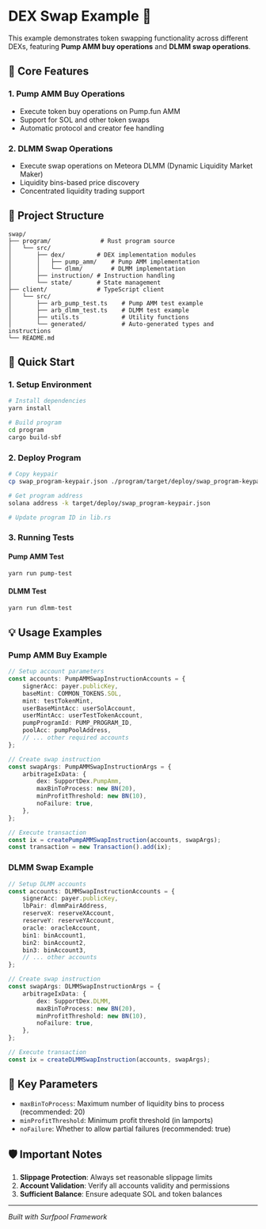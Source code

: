 # DEX Swap Example 🔄

This example demonstrates token swapping functionality across different DEXs, featuring **Pump AMM buy operations** and **DLMM swap operations**.

## 🎯 Core Features

### 1. Pump AMM Buy Operations
- Execute token buy operations on Pump.fun AMM
- Support for SOL and other token swaps
- Automatic protocol and creator fee handling

### 2. DLMM Swap Operations  
- Execute swap operations on Meteora DLMM (Dynamic Liquidity Market Maker)
- Liquidity bins-based price discovery
- Concentrated liquidity trading support

## 📁 Project Structure

```
swap/
├── program/              # Rust program source
│   └── src/
│       ├── dex/         # DEX implementation modules
│       │   ├── pump_amm/    # Pump AMM implementation
│       │   └── dlmm/        # DLMM implementation
│       ├── instruction/ # Instruction handling
│       └── state/       # State management
├── client/              # TypeScript client
│   └── src/
│       ├── arb_pump_test.ts    # Pump AMM test example
│       ├── arb_dlmm_test.ts    # DLMM test example
│       ├── utils.ts            # Utility functions
│       └── generated/          # Auto-generated types and instructions
└── README.md
```

## 🚀 Quick Start

### 1. Setup Environment
```bash
# Install dependencies
yarn install

# Build program
cd program
cargo build-sbf
```

### 2. Deploy Program
```bash
# Copy keypair
cp swap_program-keypair.json ./program/target/deploy/swap_program-keypair.json

# Get program address
solana address -k target/deploy/swap_program-keypair.json

# Update program ID in lib.rs
```

### 3. Running Tests

#### Pump AMM Test
```bash
yarn run pump-test
```

#### DLMM Test  
```bash
yarn run dlmm-test
```

## 💡 Usage Examples

### Pump AMM Buy Example

```typescript
// Setup account parameters
const accounts: PumpAMMSwapInstructionAccounts = {
    signerAcc: payer.publicKey,
    baseMint: COMMON_TOKENS.SOL,
    mint: testTokenMint,
    userBaseMintAcc: userSolAccount,
    userMintAcc: userTestTokenAccount,
    pumpProgramId: PUMP_PROGRAM_ID,
    poolAcc: pumpPoolAddress,
    // ... other required accounts
};

// Create swap instruction
const swapArgs: PumpAMMSwapInstructionArgs = {
    arbitrageIxData: {
        dex: SupportDex.PumpAmm,
        maxBinToProcess: new BN(20),
        minProfitThreshold: new BN(10),
        noFailure: true,
    },
};

// Execute transaction
const ix = createPumpAMMSwapInstruction(accounts, swapArgs);
const transaction = new Transaction().add(ix);
```

### DLMM Swap Example

```typescript
// Setup DLMM accounts
const accounts: DLMMSwapInstructionAccounts = {
    signerAcc: payer.publicKey,
    lbPair: dlmmPairAddress,
    reserveX: reserveXAccount,
    reserveY: reserveYAccount,
    oracle: oracleAccount,
    bin1: binAccount1,
    bin2: binAccount2,
    bin3: binAccount3,
    // ... other accounts
};

// Create swap instruction
const swapArgs: DLMMSwapInstructionArgs = {
    arbitrageIxData: {
        dex: SupportDex.DLMM,
        maxBinToProcess: new BN(20),
        minProfitThreshold: new BN(10),
        noFailure: true,
    },
};

// Execute transaction
const ix = createDLMMSwapInstruction(accounts, swapArgs);
```

## 🔧 Key Parameters

- `maxBinToProcess`: Maximum number of liquidity bins to process (recommended: 20)
- `minProfitThreshold`: Minimum profit threshold (in lamports)
- `noFailure`: Whether to allow partial failures (recommended: true)

## 🛡️ Important Notes

1. **Slippage Protection**: Always set reasonable slippage limits
2. **Account Validation**: Verify all accounts validity and permissions
3. **Sufficient Balance**: Ensure adequate SOL and token balances

---
*Built with Surfpool Framework*